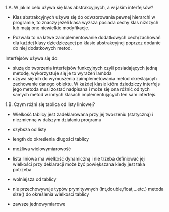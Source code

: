 1.A. W jakim celu używa się klas abstrakcyjnych, a w jakim interfejsów?

- Klas abstrakcyjnych używa się do odwzorowania pewnej hierarchi w programie, to znaczy
jeżeli klasa wyższa posiada cechy klas niższych lub mają one niewielkie modyfikacje.

- Pozwala to na łatwe zaimplementowanie dodatkowych cech/zachowań dla każdej klasy
dziedziczącej po klasie abstrakcyjnej poprzez dodanie do niej dodatkowych metod.

Interfejsów używa się do:
- służą do tworzenia interfejsów funkcyjnych czyli posiadających jedną metodę, wykorzystuje się je to wyrażeń lambda
- używa się ich do wymuszenia zaimplemetowania metod określajacyh zachowanie danego obiektu. W każdej klasie która dziedziczy interfejs jego metoda musi zostać nadpisana i może się ona różnić od tych samych metod w innych klasach implementujących ten sam interfejs.

1.B. Czym różni się tablica od listy liniowej?

- Wielkość tablicy jest zadeklarowana przy jej tworzeniu (statyczną) i niezmienną w dalszym działaniu programu
- szybsza od listy
- length do określenia długości tablicy
- możliwa wielowymiarowość

- lista liniowa ma wielkość dynamiczną i nie trzeba definiować jej wielkości przy deklaracji
może być powiększana kiedy jest taka potrzeba
- wolniejsza od tablicy
- nie przechowywuje typów prymitywnych (int,double,float,...etc.)
metoda size() do określenia wielkosci tablicy 
- zawsze jednowymiarowe
